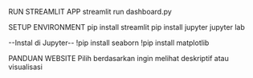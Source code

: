 RUN STREAMLIT APP
streamlit run dashboard.py

SETUP ENVIRONMENT
pip install streamlit
pip install jupyter
jupyter lab

--Instal di Jupyter--
!pip install seaborn
!pip install matplotlib

PANDUAN WEBSITE
Pilih berdasarkan ingin melihat deskriptif atau visualisasi
